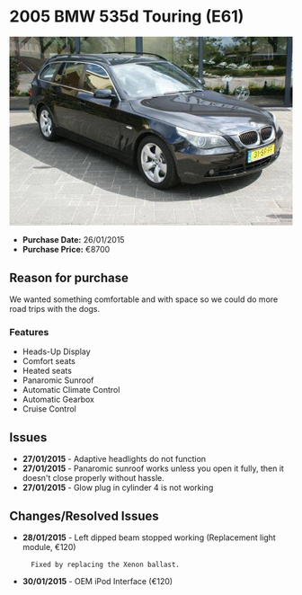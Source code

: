 # 2005 BMW 535d Touring (E61)

![Image](https://raw.githubusercontent.com/rdougan/machines/master/images/2005%20BMW%20535d%20Touring.jpg)

- **Purchase Date:** 26/01/2015
- **Purchase Price:** €8700

## Reason for purchase

We wanted something comfortable and with space so we could do more road trips with the dogs.

### Features

* Heads-Up Display
* Comfort seats
* Heated seats
* Panaromic Sunroof
* Automatic Climate Control
* Automatic Gearbox
* Cruise Control

## Issues

- **27/01/2015** - Adaptive headlights do not function
- **27/01/2015** - Panaromic sunroof works unless you open it fully, then it doesn't close properly without hassle.
- **27/01/2015** - Glow plug in cylinder 4 is not working

## Changes/Resolved Issues

- **28/01/2015** - Left dipped beam stopped working (Replacement light module, €120)

		Fixed by replacing the Xenon ballast.
		
- **30/01/2015** - OEM iPod Interface (€120)

